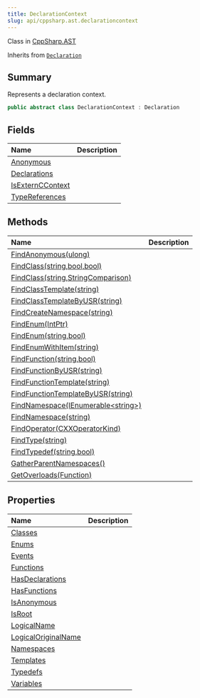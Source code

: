 ```yaml
---
title: DeclarationContext
slug: api/cppsharp.ast.declarationcontext
---
```

Class in [CppSharp.AST](/api/cppsharp/ast)

Inherits from [`Declaration`](/api/cppsharp/ast/declaration)

## Summary


Represents a declaration context.


```csharp
public abstract class DeclarationContext : Declaration
```

## Fields

|Name|Description|
|:---|:---|
|[Anonymous](/api/cppsharp/ast/declarationcontext/anonymous)||
|[Declarations](/api/cppsharp/ast/declarationcontext/declarations)||
|[IsExternCContext](/api/cppsharp/ast/declarationcontext/isexternccontext)||
|[TypeReferences](/api/cppsharp/ast/declarationcontext/typereferences)||

## Methods

|Name|Description|
|:---|:---|
|[FindAnonymous\(ulong\)](/api/cppsharp/ast/declarationcontext/findanonymous)||
|[FindClass\(string,bool,bool\)](/api/cppsharp/ast/declarationcontext/findclass-2)||
|[FindClass\(string,StringComparison\)](/api/cppsharp/ast/declarationcontext/findclass-1)||
|[FindClassTemplate\(string\)](/api/cppsharp/ast/declarationcontext/findclasstemplate)||
|[FindClassTemplateByUSR\(string\)](/api/cppsharp/ast/declarationcontext/findclasstemplatebyusr)||
|[FindCreateNamespace\(string\)](/api/cppsharp/ast/declarationcontext/findcreatenamespace)||
|[FindEnum\(IntPtr\)](/api/cppsharp/ast/declarationcontext/findenum-2)||
|[FindEnum\(string,bool\)](/api/cppsharp/ast/declarationcontext/findenum-1)||
|[FindEnumWithItem\(string\)](/api/cppsharp/ast/declarationcontext/findenumwithitem)||
|[FindFunction\(string,bool\)](/api/cppsharp/ast/declarationcontext/findfunction)||
|[FindFunctionByUSR\(string\)](/api/cppsharp/ast/declarationcontext/findfunctionbyusr)||
|[FindFunctionTemplate\(string\)](/api/cppsharp/ast/declarationcontext/findfunctiontemplate)||
|[FindFunctionTemplateByUSR\(string\)](/api/cppsharp/ast/declarationcontext/findfunctiontemplatebyusr)||
|[FindNamespace\(IEnumerable\<string\>\)](/api/cppsharp/ast/declarationcontext/findnamespace-2)||
|[FindNamespace\(string\)](/api/cppsharp/ast/declarationcontext/findnamespace-1)||
|[FindOperator\(CXXOperatorKind\)](/api/cppsharp/ast/declarationcontext/findoperator)||
|[FindType\(string\)](/api/cppsharp/ast/declarationcontext/findtype)||
|[FindTypedef\(string,bool\)](/api/cppsharp/ast/declarationcontext/findtypedef)||
|[GatherParentNamespaces\(\)](/api/cppsharp/ast/declarationcontext/gatherparentnamespaces)||
|[GetOverloads\(Function\)](/api/cppsharp/ast/declarationcontext/getoverloads)||

## Properties

|Name|Description|
|:---|:---|
|[Classes](/api/cppsharp/ast/declarationcontext/classes)||
|[Enums](/api/cppsharp/ast/declarationcontext/enums)||
|[Events](/api/cppsharp/ast/declarationcontext/events)||
|[Functions](/api/cppsharp/ast/declarationcontext/functions)||
|[HasDeclarations](/api/cppsharp/ast/declarationcontext/hasdeclarations)||
|[HasFunctions](/api/cppsharp/ast/declarationcontext/hasfunctions)||
|[IsAnonymous](/api/cppsharp/ast/declarationcontext/isanonymous)||
|[IsRoot](/api/cppsharp/ast/declarationcontext/isroot)||
|[LogicalName](/api/cppsharp/ast/declarationcontext/logicalname)||
|[LogicalOriginalName](/api/cppsharp/ast/declarationcontext/logicaloriginalname)||
|[Namespaces](/api/cppsharp/ast/declarationcontext/namespaces)||
|[Templates](/api/cppsharp/ast/declarationcontext/templates)||
|[Typedefs](/api/cppsharp/ast/declarationcontext/typedefs)||
|[Variables](/api/cppsharp/ast/declarationcontext/variables)||

